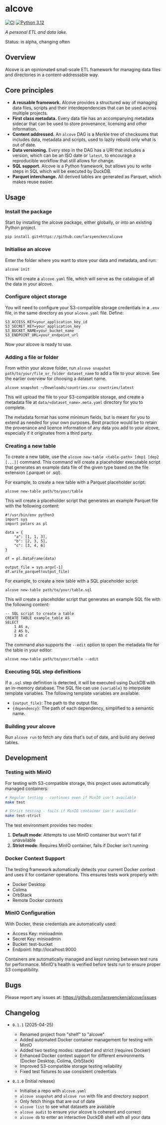 # alcove

[![CI](https://github.com/larsyencken/alcove/actions/workflows/ci.yml/badge.svg)](https://github.com/larsyencken/alcove/actions/workflows/ci.yml)
[![Python 3.12](https://img.shields.io/badge/python-3.12-blue.svg)](https://www.python.org/downloads/)

_A personal ETL and data lake._

Status: in alpha, changing often

## Overview

Alcove is an opinionated small-scale ETL framework for managing data files and directories in a content-addressable way.

## Core principles

- **A reusable framework.** Alcove provides a structured way of managing data files, scripts and their interdependencies that can be used across multiple projects.
- **First class metadata.** Every data file has an accompanying metadata sidecar that can be used to store provenance, licensing and other information.
- **Content addressed.** An `alcove` DAG is a Merkle tree of checksums that includes data, metadata and scripts, used to lazily rebuild only what is out of date.
- **Data versioning.** Every step in the DAG has a URI that includes a version, which can be an ISO date or `latest`, to encourage a reproducible workflow that still allows for change.
- **SQL support.** Alcove is a Python framework, but allows you to write steps in SQL which will be executed by DuckDB.
- **Parquet interchange.** All derived tables are generated as Parquet, which makes reuse easier.

## Usage

### Install the package

Start by installing the alcove package, either globally, or into an existing Python project.

`pip install git+https://github.com/larsyencken/alcove`

### Initialise an alcove

Enter the folder where you want to store your data and metadata, and run:

`alcove init`

This will create a `alcove.yaml` file, which will serve as the catalogue of all the data in your alcove.

### Configure object storage

You will need to configure your S3-compatible storage credentials in a `.env` file, in the same directory as your `alcove.yaml` file. Define:

```
S3_ACCESS_KEY=your_application_key_id
S3_SECRET_KEY=your_application_key
S3_BUCKET_NAME=your_bucket_name
S3_ENDPOINT_URL=your_endpoint_url
```

Now your alcove is ready to use.

### Adding a file or folder

From within your alcove folder, run `alcove snapshot path/to/your/file_or_folder dataset_name` to add a file to your alcove. See the earlier overview for choosing a dataset name.

```
alcove snapshot ~/Downloads/countries.csv countries/latest
```

This will upload the file to your S3-compatible storage, and create a metadata file at `data/<dataset_name>.meta.yaml` directory for you to complete.

The metadata format has some minimum fields, but is meant for you to extend as needed for your own purposes. Best practice would be to retain the provenance and licence information of any data you add to your alcove, especially if it originates from a third party.

### Creating a new table

To create a new table, use the `alcove new-table <table-path> [dep1 [dep2 [...]]` command. This command will create a placeholder executable script that generates an example data file of the given type based on the file extension (.parquet or .sql).

For example, to create a new table with a Parquet placeholder script:

```
alcove new-table path/to/your/table
```

This will create a placeholder script that generates an example Parquet file with the following content:

```
#!/usr/bin/env python3
import sys
import polars as pl

data = {
    "a": [1, 1, 3],
    "b": [2, 3, 5],
    "c": [3, 4, 6]
}

df = pl.DataFrame(data)

output_file = sys.argv[-1]
df.write_parquet(output_file)
```

For example, to create a new table with a SQL placeholder script:

```
alcove new-table path/to/your/table.sql
```

This will create a placeholder script that generates an example SQL file with the following content:

```
-- SQL script to create a table
CREATE TABLE example_table AS
SELECT
    1 AS a,
    2 AS b,
    3 AS c
```

The command also supports the `--edit` option to open the metadata file for the table in your editor:

```
alcove new-table path/to/your/table --edit
```

### Executing SQL step definitions

If a `.sql` step definition is detected, it will be executed using DuckDB with an in-memory database. The SQL file can use `{variable}` to interpolate template variables. The following template variables are available:

- `{output_file}`: The path to the output file.
- `{dependency}`: The path of each dependency, simplified to a semantic name.

### Building your alcove

Run `alcove run` to fetch any data that's out of date, and build any derived tables.

## Development

### Testing with MinIO

For testing with S3-compatible storage, this project uses automatically managed containers:

```bash
# Regular testing - continues even if MinIO isn't available
make test

# Strict testing - fails if MinIO container isn't available
make test-strict
```

The test environment provides two modes:
1. **Default mode**: Attempts to use MinIO container but won't fail if unavailable
2. **Strict mode**: Requires MinIO container, fails if Docker isn't running

### Docker Context Support

The testing framework automatically detects your current Docker context and uses it for container operations. This ensures tests work properly with:
- Docker Desktop
- Colima
- OrbStack
- Remote Docker contexts

### MinIO Configuration

With Docker, these credentials are automatically used:
- Access Key: minioadmin
- Secret Key: minioadmin
- Bucket: test-bucket
- Endpoint: http://localhost:9000

Containers are automatically managed and kept running between test runs for performance.
MinIO's health is verified before tests run to ensure proper S3 compatibility.

## Bugs

Please report any issues at: https://github.com/larsyencken/alcove/issues

## Changelog

- `0.1.1` (2025-04-25)
  - Renamed project from "shelf" to "alcove"
  - Added automated Docker container management for testing with MinIO
  - Added two testing modes: standard and strict (requires Docker)
  - Enhanced Docker context support for different environments (Docker Desktop, Colima, OrbStack)
  - Improved S3-compatible storage testing reliability
  - Fixed test fixtures to use consistent credentials

- `0.1.0` (Initial release)
  - Initialise a repo with `alcove.yaml`
  - `alcove snapshot` and `alcove run` with file and directory support
  - Only fetch things that are out of date
  - `alcove list` to see what datasets are available
  - `alcove audit` to ensure your alcove is coherent and correct
  - `alcove db` to enter an interactive DuckDB shell with all your data
